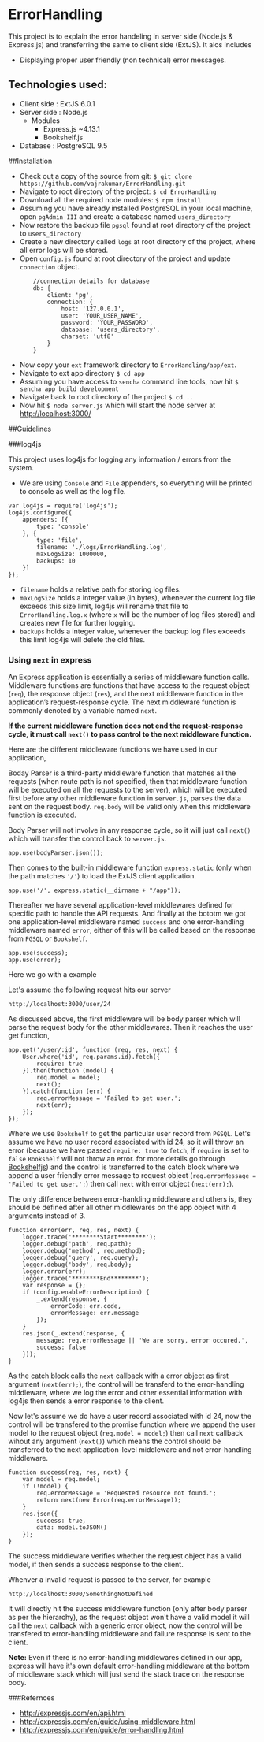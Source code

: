 # ErrorHandling

This project is to explain the error handeling in server side (Node.js & Express.js) and transferring the same to client side (ExtJS).
It alos includes
* Displaying proper user friendly (non technical) error messages.

## Technologies used:
* Client side : ExtJS 6.0.1
* Server side : Node.js
	* Modules
		* Express.js ~4.13.1
		* Bookshelf.js
* Database : PostgreSQL 9.5

##Installation

* Check out a copy of the source from git: `$ git clone https://github.com/vajrakumar/ErrorHandling.git`
* Navigate to root directory of the project: `$ cd ErrorHandling`
* Download all the required node modules: `$ npm install`
* Assuming you have already installed PostgreSQL in your local machine, open `pgAdmin III` and create a database named `users_directory`
* Now restore the backup file `pgsql` found at root directory of the project to `users_directory`
* Create a new directory called `logs` at root directory of the project, where all error logs will be stored.
* Open `config.js` found at root directory of the project and update `connection` object.

```
       //connection details for database
       db: {
           client: 'pg',
           connection: {
               host: '127.0.0.1',
               user: 'YOUR_USER_NAME',
               password: 'YOUR_PASSWORD',
               database: 'users_directory',
               charset: 'utf8'
           }
       }
```

* Now copy your `ext` framework directory to `ErrorHandling/app/ext`. 
* Navigate to ext app directory `$ cd app`
* Assuming you have access to `sencha` command line tools, now hit `$ sencha app build development`
* Navigate back to root directory of the project `$ cd ..`
* Now hit `$ node server.js` which will start the node server at [http://localhost:3000/](http://localhost:3000/)

##Guidelines

###log4js

This project uses log4js for logging any information / errors from the system. 

* We are using `Console` and `File` appenders, so everything will be printed to console as well as the log file.


```
var log4js = require('log4js');
log4js.configure({
    appenders: [{
        type: 'console'
    }, {
        type: 'file',
        filename: './logs/ErrorHandling.log',
        maxLogSize: 1000000,
        backups: 10
    }]
});
```

* `filename` holds a relative path for storing log files.
* `maxLogSize` holds a integer value (in bytes), whenever the current log file exceeds this size limit, log4js will rename that file to `ErrorHandling.log.x` (where `x` will be the number of log files stored) and creates new file for further logging.
* `backups` holds a integer value, whenever the backup log files exceeds this limit log4js will delete the old files. 

### Using `next` in express 

An Express application is essentially a series of middleware function calls. Middleware functions are functions that have access to the request object (`req`), the response object (`res`), and the next middleware function in the application’s request-response cycle. The next middleware function is commonly denoted by a variable named `next`.

**If the current middleware function does not end the request-response cycle, it must call `next()` to pass control to the next middleware function.**

Here are the different middleware functions we have used in our application,

Boday Parser is a third-party middleware function that matches all the requests (when route path is not specified, then that middleware function will be executed on all the requests to the server), which will be executed first before any other middleware function in `server.js`, parses the data sent on the request body. `req.body` will be valid only when this middleware function is executed.

Body Parser will not involve in any response cycle, so it will just call `next()` which will transfer the control back to `server.js`.

```
app.use(bodyParser.json());
```

Then comes to the built-in middleware function `express.static` (only when the path matches `'/'`) to load the ExtJS client application.

```
app.use('/', express.static(__dirname + "/app"));
```

Thereafter we have several application-level middlewares defined for specific path to handle the API requests. And finally at the bototm we got one application-level middleware named `success` and one error-handling middleware named `error`, either of this will be called based on the response from `PGSQL` or `Bookshelf`.

```
app.use(success);
app.use(error);
```

Here we go with a example

Let's assume the following request hits our server

`http://localhost:3000/user/24`

As discussed above, the first middleware will be body parser which will parse the request body for the other middlewares. Then it reaches the user get function,

```
app.get('/user/:id', function (req, res, next) {
    User.where('id', req.params.id).fetch({
        require: true
    }).then(function (model) {
        req.model = model;
        next();
    }).catch(function (err) {
        req.errorMessage = 'Failed to get user.';
        next(err);
    });
});
```

Where we use `Bookshelf` to get the particular user record from `PGSQL`. Let's assume we have no user record associated with id 24, so it will throw an error (because we have passed `require: true` to `fetch`, if `require` is set to `false` `Bookshelf` will not throw an error. for more details go through [Bookshelfjs](http://bookshelfjs.org/)) and the control is transferred to the catch block where we append a user friendly error message to request object (`req.errorMessage = 'Failed to get user.';`) then call `next` with error object (`next(err);`).

The only difference between error-hanlding middleware and others is, they should be defined after all other middlewares on the app object with 4 arguments instead of 3.

```
function error(err, req, res, next) {
    logger.trace('********Start********');
    logger.debug('path', req.path);
    logger.debug('method', req.method);
    logger.debug('query', req.query);
    logger.debug('body', req.body);
    logger.error(err);
    logger.trace('********End********');
    var response = {};
    if (config.enableErrorDescription) {
        _.extend(response, {
            errorCode: err.code,
            errorMessage: err.message
        });
    }
    res.json(_.extend(response, {
        message: req.errorMessage || 'We are sorry, error occured.',
        success: false
    }));
}
```

As the catch block calls the `next` callback with a error object as first argument (`next(err);`), the control will be transferd to the error-handling middleware, where we log the error and other essential information with log4js then sends a error response to the client.

Now let's assume we do have a user record associated with id 24, now the control will be transfered to the promise function where we append the user model to the request object (`req.model = model;`) then call `next` callback wihout any argument (`next()`) which means the control should be transferred to the next application-level middleware and not error-handling middleware.

```
function success(req, res, next) {
    var model = req.model;
    if (!model) {
        req.errorMessage = 'Requested resource not found.';
        return next(new Error(req.errorMessage));
    }
    res.json({
        success: true,
        data: model.toJSON()
    });
}
```

The success middleware verifies whether the request object has a valid model, if then sends a success response to the client.

Whenver a invalid request is passed to the server, for example

`http://localhost:3000/SomethingNotDefined`

It will directly hit the success middleware function (only after body parser as per the hierarchy), as the request object won't have a valid model it will call the `next` callback with a generic error object, now the control will be transfered to error-handling middleware and failure response is sent to the client.

**Note:** Even if there is no error-handling middlewares defined in our app, express will have it's own default error-handling middleware at the bottom of middleware stack which will just send the stack trace on the response body.

###Refernces

* http://expressjs.com/en/api.html
* http://expressjs.com/en/guide/using-middleware.html
* http://expressjs.com/en/guide/error-handling.html
